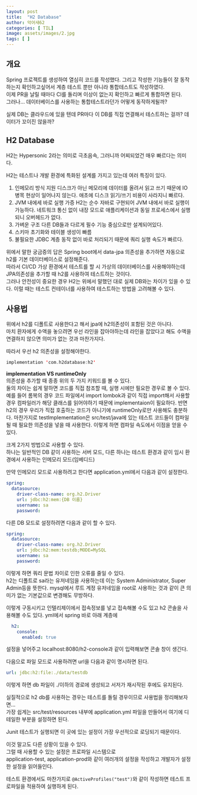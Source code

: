 ```yaml
---
layout: post
title:  "H2 Database"
author: 악어새62
categories: [ TIL]
image: assets/images/2.jpg
tags: [ ]
---
```

## 개요

Spring 프로젝트를 생성하여 열심히 코드를 작성했다. 그리고 작성한 기능들이 잘 동작하는지 확인하고싶어서 계층 테스트 뿐만 아니라 통합테스트도 작성하였다.  
이제 PR을 날릴 때마다 CI를 돌리며 이상이 없는지 확인하고 빠르게 통합하면 된다.  
그러나... 데이터베이스를 사용하는 통합테스트라던가 어떻게 동작하게될까?

실제 DB는 클라우드에 있을 텐데 PR마다 이 DB를 직접 연결해서 테스트하는 걸까? 데이터가 꼬이진 않을까?

## H2 Database

H2는 Hypersonic 2라는 의미로 극초음속, 그러니까 어찌되었건 매우 빠르다는 의미다.

H2는 테스트나 개발 환경에 특화된 설계를 가지고 있는데 여러 특징이 있다.

1. 인메모리 방식 지원
디스크가 아닌 메모리에 데이터를 올려서 읽고 쓰기 때문에 IO병목 현상이 일어나지 않는다. 애초에 디스크 읽기/쓰기 비용이 사라지니 빠르다.
2. JVM 내에세 바로 실행 가증
H2는 순수 자바로 구현되어 JVM 내에서 바로 실행이 가능하다. 네트워크 통신 없이 내장 모드로 애플리케이션과 동일 프로세스에서 실행되니 오버헤드가 없다.
3. 가벼운 구조
다른 DB들과 다르게 필수 기능 중심으로만 설계되어있다.
4. 스키마 초기화와 테이블 생성이 빠름
5. 불필요한 JDBC 계층 동작 없이 바로 처리되기 때문에 쿼리 실행 속도가 빠르다.

위에서 말한 궁금증의 답은 Spring boot에서 data-jpa 의존성을 추가하면 자동으로 h2를 기본 데이터베이스로 설정해준다.  
따라서 CI/CD 가상 환경에서 테스트를 할 시 가상의 데이터베이스를 사용해야하는데 JPA의존성을 추가할 때 h2를 사용하여 테스트하는 것이다.  
그러나 안전성이 중요한 경우 H2는 위에서 말했던 대로 실제 DB와는 차이가 있을 수 있다. 이럴 때는 테스트 컨테이너를 사용하여 테스트하는 방법을 고려해볼 수 있다.

## 사용법

위에서 h2를 디폴트로 사용한다고 해서 jpa에 h2의존성이 포함된 것은 아니다.  
마치 환자에게 수액을 놓으려면 우선 라인을 잡아야하는데 라인을 잡았다고 해도 수액을 연결하지 않으면 의미가 없는 것과 마찬가지다.  

따라서 우선 h2 의존성을 설정해야한다.  
```kotlin
implementation 'com.h2database:h2'
```

**implementation VS runtimeOnly**  
의존성을 추가할 때 종종 위의 두 가지 키워드를 볼 수 있다.  
둘의 차이는 쉽게 말하면 코드를 직접 참조할 때, 실행 시에만 필요한 경우로 볼 수 있다.  
예를 들어 롬복의 경우 코드 파일에서 import lombok과 같이 직접 import해서 사용할 경우 컴파일러가 해당 클래스를 읽어야하기 때문에 implementaion이 필요하다. 반면 h2의 경우 우리가 직접 호출하는 코드가 아니기에 runtimeOnly로만 사용해도 충분하다. 마찬가지로 testImplementation은 src/test/java에 있는 테스트 코드들이 컴파일 될 때 필요한 의존성을 넣을 때 사용한다. 이렇게 하면 컴파일 속도에서 이점을 얻을 수 있다. 

크게 2가지 방법으로 사용할 수 있다.  
하나는 일반적인 DB 같이 사용하는 서버 모드, 다른 하나는 테스트 환경과 같이 임시 환경에서 사용하는 인메모리 모드(임베디드)  

만약 인메모리 모드로 사용하려고 한다면 application.yml에서 다음과 같이 설정한다.
```yml
spring:
  datasource:
    driver-class-name: org.h2.Driver
    url: jdbc:h2:mem:{DB 이름}
    username: sa
    password:
```
다른 DB 모드로 설정하려면 다음과 같이 할 수 있다.
```yml
spring:
  datasource:
    driver-class-name: org.h2.Driver
    url: jdbc:h2:mem:testdb;MODE=MySQL
    username: sa
    password:
```
이렇게 하면 쿼리 문법 차이로 인한 오류를 줄일 수 있다.  
h2는 디폴트로 sa라는 유저네임을 사용하는데 이는 System Administrator, Super Admin등을 뜻한다. mysql에서 루트 계정 유저네임을 root로 사용하는 것과 같이 큰 의미가 없는 기본값으로 변경해도 무방하다.

이렇게 구동시키고 인텔리제이에서 접속정보를 넣고 접속해볼 수도 있고 h2 콘솔을 사용해볼 수도 있다.
yml에서 spring 바로 아래 계층에
```yml
  h2:
    console:
      enabled: true
```
설정을 넣어주고 localhost:8080/h2-console과 같이 입력해보면 콘솔 창이 생긴다.  

다음으로 파일 모드로 사용하려면 url을 다음과 같이 명시하면 된다.
```yml
url: jdbc:h2:file:./data/testdb
```
이렇게 하면 db 파일이 ./이하의 경로에 생성되고 서저가 재시작된 후에도 유지된다.

실질적으로 h2 db를 사용하는 경우는 테스트를 돌릴 경우이므로 사용법을 정리해보자면...  
가장 쉽게는 src/test/resources 내부에 application.yml 파일을 만들어서 여기에 디테일한 부분을 설정하면 된다.  

Junit 테스트가 실행되면 이 곳에 있는 설정이 가장 우선적으로 로딩되기 때문이다.  

이것 말고도 다른 상황이 있을 수 있다.  
그럴 때 사용할 수 있는 설정은 프로파일 시스템으로  
application-test, application-prod와 같이 여러개의 설정을 작성하고 개발자가 설정한 설정을 읽어들인다.  

테스트 환경에서도 마찬가지로 
`@ActiveProfiles("test")`와 같이 작성하면 테스트 프로파일을 적용하여 실행하게 된다.

